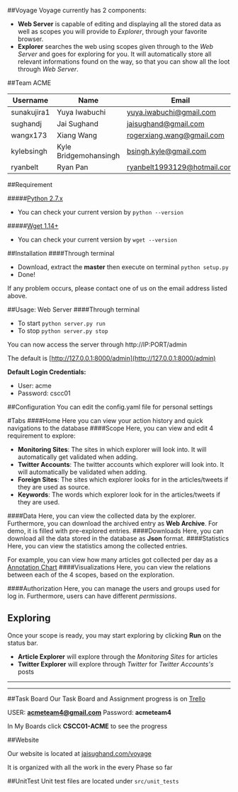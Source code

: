 ##Voyage
Voyage currently has 2 components:
* __Web Server__ is capable of editing and displaying all the stored data as well as scopes you will provide to _Explorer_, through your favorite browser. 
* __Explorer__ searches the web using scopes given through to the _Web Server_ and goes for exploring for you. It will automatically store all relevant informations found on the way, so that you can show all the loot through _Web Server_.

##Team ACME

Username  |Name | Email
--------------|-------------------|--------------------------
sunakujira1 | Yuya Iwabuchi | yuya.iwabuchi@gmail.com
sughandj | Jai Sughand | jaisughand@gmail.com
wangx173 | Xiang Wang | rogerxiang.wang@gmail.com
kylebsingh | Kyle Bridgemohansingh | bsingh.kyle@gmail.com
ryanbelt | Ryan Pan | ryanbelt1993129@hotmail.com

##Requirement

#####[Python 2.7.x](https://www.python.org/downloads/release/python-278/) 
* You can check your current version by `python --version`

#####[Wget 1.14+](http://www.gnu.org/software/wget/)
* You can check your current version by `wget --version`

##Installation
####Through terminal
* Download, extract the __master__ then execute on terminal `python setup.py` 
* Done!

If any problem occurs, please contact one of us on the email address listed above.

##Usage: Web Server
####Through terminal
* To start `python server.py run`
* To stop `python server.py stop`

You can now access the server through http://IP:PORT/admin

The default is [http://127.0.0.1:8000/admin](http://127.0.0.1:8000/admin)


__Default Login Credentials:__
* User: acme
* Password: cscc01

##Configuration
You can edit the config.yaml file for personal settings

#Tabs
####Home
Here you can view your action history and quick navigations to the database
####Scope
Here, you can view and edit 4 requirement to explore:
* __Monitoring Sites__: The sites in which explorer will look into. It will automatically get validated when adding.
* __Twitter Accounts__: The twitter accounts which explorer will look into. It will automatically be validated when adding.
* __Foreign Sites__: The sites which explorer looks for in the articles/tweets if they are used as source.
* __Keywords__: The words which explorer look for in the articles/tweets if they are used.

####Data
Here, you can view the collected data by the explorer. Furthermore, you can download the archived entry as __Web Archive__.
For demo, it is filled with pre-explored entries.
####Downloads
Here, you can download all the data stored in the database as __Json__ format.
####Statistics
Here, you can view the statistics among the collected entries.

For example, you can view how many articles got collected per day as a [Annotation Chart](https://developers.google.com/chart/interactive/docs/gallery/annotationchart)
####Visualizations
Here, you can view the relations between each of the 4 scopes, based on the exploration.

####Authorization
Here, you can manage the users and groups used for log in.
Furthermore, users can have different _permissions_.

## Exploring
Once your scope is ready, you may start exploring by clicking __Run__ on the status bar.
* __Article Explorer__ will explore through the _Monitoring Sites_ for articles
* __Twitter Explorer__ will explore through _Twitter_ for _Twitter Accounts's_ posts

___
___
##Task Board
Our Task Board and Assignment progress is on [Trello](https://trello.com/b/Y08lMCXy/cscc01-acme)

USER: **acmeteam4@gmail.com** Password: **acmeteam4**

In My Boards click **CSCC01-ACME** to see the progress

##Website

Our website is located at [jaisughand.com/voyage](http://jaisughand.com/voyage)

It is organized with all the work in the every Phase so far

##UnitTest
Unit test files are located under `src/unit_tests`
